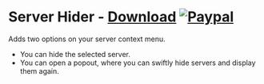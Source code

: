 # Server Hider - [Download](https://betterdiscord.net/ghdl?url=https://raw.githubusercontent.com/mwittrien/BetterDiscordAddons/master/Plugins/ServerHider/ServerHider.plugin.js) [![Paypal][paypal-badge]][paypal-link] 

[paypal-badge]: https://img.shields.io/badge/Paypal-Donate!-%2300457C.svg?logo=paypal&style=flat
[paypal-link]: https://paypal.me/MircoWittrien

Adds two options on your server context menu.

- You can hide the selected server.
- You can open a popout, where you can swiftly hide servers and display them again.
